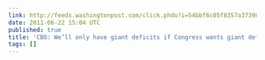 ```yaml
---
link: http://feeds.washingtonpost.com/click.phdo?i=54bbf6c05f8357a37398be755e86ce2b
date: 2011-06-22 15:04 UTC
published: true
title: 'CBO: We’ll only have giant deficits if Congress wants giant deficits'
tags: []
---
```




